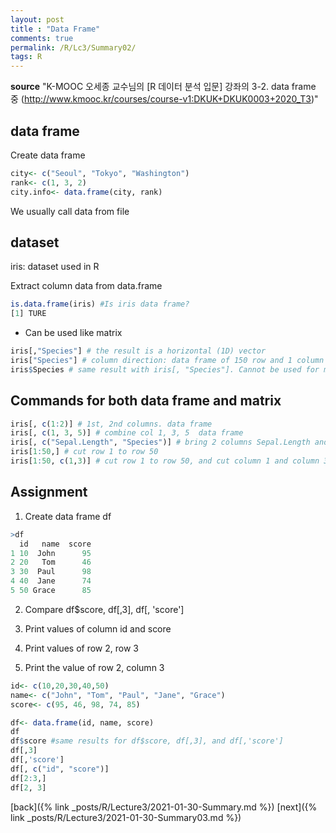 ```yaml
---
layout: post
title : "Data Frame"
comments: true
permalink: /R/Lc3/Summary02/
tags: R
---
```

**source**
"K-MOOC 오세종 교수님의 [R 데이터 분석 입문] 강좌의 3-2. data frame 중 (http://www.kmooc.kr/courses/course-v1:DKUK+DKUK0003+2020_T3)"

## data frame
Create data frame

```r
city<- c("Seoul", "Tokyo", "Washington")
rank<- c(1, 3, 2)
city.info<- data.frame(city, rank)
```

We usually call data from file

## dataset
iris: dataset used in R

Extract column data from data.frame

```r
is.data.frame(iris) #Is iris data frame?
[1] TURE
```

* Can be used like matrix

```r
iris[,"Species"] # the result is a horizontal (1D) vector
iris["Species"] # column direction: data frame of 150 row and 1 column
iris$Species # same result with iris[, "Species"]. Cannot be used for matrix, needed to converted
```

## Commands for both **data frame** and **matrix**

```r
iris[, c(1:2)] # 1st, 2nd columns. data frame
iris[, c(1, 3, 5)] # combine col 1, 3, 5  data frame
iris[, c("Sepal.Length", "Species")] # bring 2 columns Sepal.Length and Species
iris[1:50,] # cut row 1 to row 50
iris[1:50, c(1,3)] # cut row 1 to row 50, and cut column 1 and column 3
```

## Assignment
1. Create data frame df

```r
>df
  id   name  score
1 10  John      95
2 20   Tom      46
3 30  Paul      98
4 40  Jane      74
5 50 Grace      85
```

2. Compare df$score, df[,3], df[, 'score']

3. Print values of column id and score

4. Print values of row 2, row 3

5. Print the value of row 2, column 3

```r
id<- c(10,20,30,40,50)
name<- c("John", "Tom", "Paul", "Jane", "Grace")
score<- c(95, 46, 98, 74, 85)

df<- data.frame(id, name, score)
df
df$score #same results for df$score, df[,3], and df[,'score']
df[,3]
df[,'score']
df[, c("id", "score")]
df[2:3,]
df[2, 3]
```


[back]({% link _posts/R/Lecture3/2021-01-30-Summary.md %})
[next]({% link _posts/R/Lecture3/2021-01-30-Summary03.md %})
